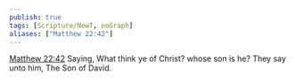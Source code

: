 ```yaml
---
publish: true
tags: [Scripture/NewT, noGraph]
aliases: ["Matthew 22:42"]
---
```

[Matthew 22:42](https://churchofjesuschrist.org/study/scriptures/nt/matt/22?lang=eng&id=p42#p42) Saying, What think ye of Christ? whose son is he? They say unto him, The Son of David.
